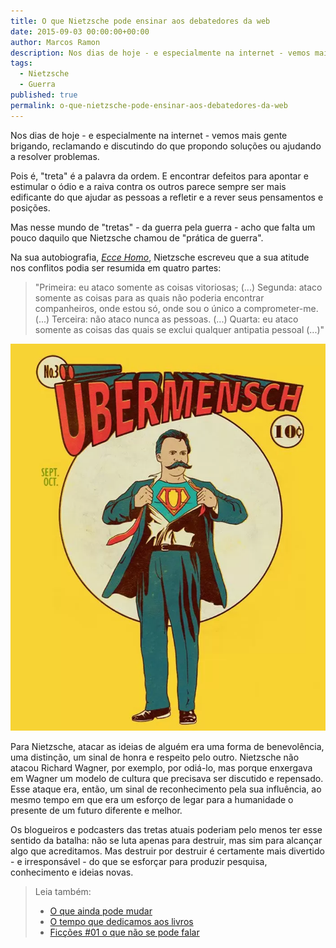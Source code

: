 ```yaml
---
title: O que Nietzsche pode ensinar aos debatedores da web
date: 2015-09-03 00:00:00+00:00
author: Marcos Ramon
description: Nos dias de hoje - e especialmente na internet - vemos mais gente brigando, reclamando e discutindo do que propondo soluções ou ajudando a resolver problemas.
tags:
  - Nietzsche
  - Guerra
published: true
permalink: o-que-nietzsche-pode-ensinar-aos-debatedores-da-web
---
```

Nos dias de hoje - e especialmente na internet - vemos mais gente brigando, reclamando e discutindo do que propondo soluções ou ajudando a resolver problemas.

Pois é, "treta" é a palavra da ordem. E encontrar defeitos para apontar e estimular o ódio e a raiva contra os outros parece sempre ser mais edificante do que ajudar as pessoas a refletir e a rever seus pensamentos e posições.

Mas nesse mundo de "tretas" - da guerra pela guerra - acho que falta um pouco daquilo que Nietzsche chamou de "prática de guerra".

Na sua autobiografia, *[Ecce Homo](http://www.skoob.com.br/ecce-homo-1736ed2355.html)*, Nietzsche escreveu que a sua atitude nos conflitos podia ser resumida em quatro partes:

> "Primeira: eu ataco somente as coisas vitoriosas; (...) Segunda: ataco somente as coisas para as quais não poderia encontrar companheiros, onde estou só, onde sou o único a comprometer-me. (...) Terceira: não ataco nunca as pessoas. (...) Quarta: eu ataco somente as coisas das quais se exclui qualquer antipatia pessoal (...)"

<img src="/assets/img/Pasted image 20250310154017.png">

Para Nietzsche, atacar as ideias de alguém era uma forma de benevolência, uma distinção, um sinal de honra e respeito pelo outro. Nietzsche não atacou Richard Wagner, por exemplo, por odiá-lo, mas porque enxergava em Wagner um modelo de cultura que precisava ser discutido e repensado. Esse ataque era, então, um sinal de reconhecimento pela sua influência, ao mesmo tempo em que era um esforço de legar para a humanidade o presente de um futuro diferente e melhor.

Os blogueiros e podcasters das tretas atuais poderiam pelo menos ter esse sentido da batalha: não se luta apenas para destruir, mas sim para alcançar algo que acreditamos. Mas destruir por destruir é certamente mais divertido - e irresponsável - do que se esforçar para produzir pesquisa, conhecimento e ideias novas.



> Leia também:
> - <a href="/o-que-ainda-pode-mudar">O que ainda pode mudar</a>
> - <a href="/o-tempo-que-dedicamos-aos-livros">O tempo que dedicamos aos livros</a>
> - <a href="/ficcoes-01-o-que-nao-se-pode-falar">Ficções #01   o que não se pode falar</a>
